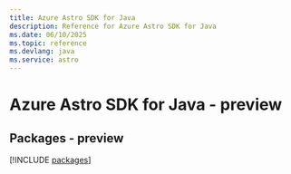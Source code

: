 ```yaml
---
title: Azure Astro SDK for Java
description: Reference for Azure Astro SDK for Java
ms.date: 06/10/2025
ms.topic: reference
ms.devlang: java
ms.service: astro
---
```

# Azure Astro SDK for Java - preview
## Packages - preview
[!INCLUDE [packages](astro-index.md)]